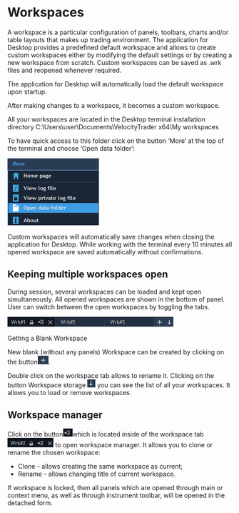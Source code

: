 # Workspaces

A workspace is a particular configuration of panels, toolbars, charts and/or table layouts that makes up trading environment. The application for Desktop provides a predefined default workspace and allows to create custom workspaces either by modifying the default settings or by creating a new workspace from scratch. Custom workspaces can be saved as .wrk files and reopened whenever required.

The application for Desktop will automatically load the default workspace upon startup.

After making changes to a workspace, it becomes a custom workspace.

All your workspaces are located in the Desktop terminal installation directory C:\Users\user\Documents\VelocityTrader x64\My workspaces

To have quick access to this folder click on the button ‘More’ at the top of the terminal and choose ‘Open data folder’:

![](../../../.gitbook/assets/1%20%2818%29.png)

Custom workspaces will automatically save changes when closing the application for Desktop. While working with the terminal every 10 minutes all opened workspace are saved automatically without confirmations.

## Keeping multiple workspaces open

During session, several workspaces can be loaded and kept open simultaneously. All opened workspaces are shown in the bottom of panel. User can switch between the open workspaces by toggling the tabs.

![](../../../.gitbook/assets/2%20%2826%29.png)

Getting a Blank Workspace

New blank \(without any panels\) Workspace can be created by clicking on the button![](../../../.gitbook/assets/3%20%2816%29%20%281%29%20%282%29.png).

Double click on the workspace tab allows to rename it. Clicking on the button Workspace storage ![](../../../.gitbook/assets/4%20%2829%29.png) you can see the list of all your workspaces. It allows you to load or remove workspaces.

## Workspace manager

Click on the button![](../../../.gitbook/assets/5%20%2819%29.png)which is located inside of the workspace tab![](../../../.gitbook/assets/6%20%2818%29.png) to open workspace manager. It allows you to clone or rename the chosen workspace:

* Clone - allows creating the same workspace as current;
* Rename - allows changing title of current workspace.

If workspace is locked, then all panels which are opened through main or context menu, as well as through instrument toolbar, will be opened in the detached form.

